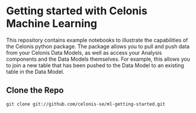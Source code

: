 # Getting started with Celonis Machine Learning
This repository contains example notebooks to illustrate the capabilities of the Celonis python package. The package allows you to pull and push data from your Celonis Data Models, as well as access your Analysis components and the Data Models themselves. For example, this allows you to join a new table that has been pushed to the Data Model to an existing table in the Data Model.

## Clone the Repo
`git clone git://github.com/celonis-se/ml-getting-started.git`